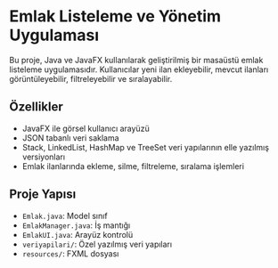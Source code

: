 # Emlak Listeleme ve Yönetim Uygulaması

Bu proje, Java ve JavaFX kullanılarak geliştirilmiş bir masaüstü emlak listeleme uygulamasıdır. Kullanıcılar yeni ilan ekleyebilir, mevcut ilanları görüntüleyebilir, filtreleyebilir ve sıralayabilir.

## Özellikler
- JavaFX ile görsel kullanıcı arayüzü
- JSON tabanlı veri saklama
- Stack, LinkedList, HashMap ve TreeSet veri yapılarının elle yazılmış versiyonları
- Emlak ilanlarında ekleme, silme, filtreleme, sıralama işlemleri

## Proje Yapısı
- `Emlak.java`: Model sınıf
- `EmlakManager.java`: İş mantığı
- `EmlakUI.java`: Arayüz kontrolü
- `veriyapilari/`: Özel yazılmış veri yapıları
- `resources/`: FXML dosyası
